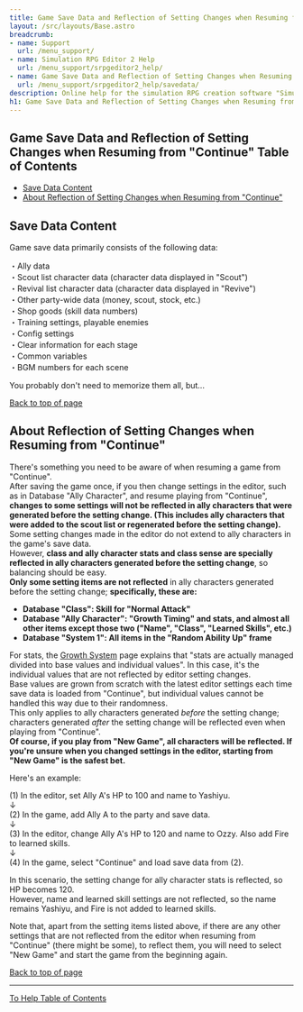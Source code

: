 ```yaml
---
title: Game Save Data and Reflection of Setting Changes when Resuming from "Continue" | Simulation RPG Editor 2 Help | Support | Omoshiro Game Shrine
layout: /src/layouts/Base.astro
breadcrumb:
- name: Support
  url: /menu_support/
- name: Simulation RPG Editor 2 Help
  url: /menu_support/srpgeditor2_help/
- name: Game Save Data and Reflection of Setting Changes when Resuming from "Continue"
  url: /menu_support/srpgeditor2_help/savedata/
description: Online help for the simulation RPG creation software "Simulation RPG Editor 2". "Game Save Data and Reflection of Setting Changes when Resuming from "Continue"".
h1: Game Save Data and Reflection of Setting Changes when Resuming from "Continue"
---
```



<a name="TOP"></a> 

## Game Save Data and Reflection of Setting Changes when Resuming from "Continue" Table of Contents

- [Save Data Content](#contents)
- [About Reflection of Setting Changes when Resuming from "Continue"](#reflection)

<a name="contents"></a> 

## Save Data Content

Game save data primarily consists of the following data:  
  
・Ally data  
・Scout list character data (character data displayed in "Scout")  
・Revival list character data (character data displayed in "Revive")  
・Other party-wide data (money, scout, stock, etc.)  
・Shop goods (skill data numbers)  
・Training settings, playable enemies  
・Config settings  
・Clear information for each stage  
・Common variables  
・BGM numbers for each scene  
  
You probably don't need to memorize them all, but...  

[Back to top of page](#TOP)

<a name="reflection"></a> 

## About Reflection of Setting Changes when Resuming from "Continue"

There's something you need to be aware of when resuming a game from "Continue".  
After saving the game once, if you then change settings in the editor, such as in Database "Ally Character", and resume playing from "Continue", **changes to some settings will not be reflected in ally characters that were generated before the setting change. (This includes ally characters that were added to the scout list or regenerated before the setting change).**  
Some setting changes made in the editor do not extend to ally characters in the game's save data.  
However, **class and ally character stats and class sense are specially reflected in ally characters generated before the setting change**, so balancing should be easy.  
**Only some setting items are not reflected** in ally characters generated before the setting change; **specifically, these are:**  
  
- **Database "Class": Skill for "Normal Attack"**  
- **Database "Ally Character": "Growth Timing" and stats, and almost all other items except those two ("Name", "Class", "Learned Skills", etc.)**  
- **Database "System 1": All items in the "Random Ability Up" frame**  
  
For stats, the [Growth System](../growing/) page explains that "stats are actually managed divided into base values and individual values". In this case, it's the individual values that are not reflected by editor setting changes.  
Base values are grown from scratch with the latest editor settings each time save data is loaded from "Continue", but individual values cannot be handled this way due to their randomness.  
This only applies to ally characters generated *before* the setting change; characters generated *after* the setting change will be reflected even when playing from "Continue".  
**Of course, if you play from "New Game", all characters will be reflected. If you're unsure when you changed settings in the editor, starting from "New Game" is the safest bet.**  

Here's an example:  
  
(1) In the editor, set Ally A's HP to 100 and name to Yashiyu.  
↓  
(2) In the game, add Ally A to the party and save data.  
↓  
(3) In the editor, change Ally A's HP to 120 and name to Ozzy. Also add Fire to learned skills.  
↓  
(4) In the game, select "Continue" and load save data from (2).  
  
In this scenario, the setting change for ally character stats is reflected, so HP becomes 120.  
However, name and learned skill settings are not reflected, so the name remains Yashiyu, and Fire is not added to learned skills.  
  
Note that, apart from the setting items listed above, if there are any other settings that are not reflected from the editor when resuming from "Continue" (there might be some), to reflect them, you will need to select "New Game" and start the game from the beginning again.  

[Back to top of page](#TOP)

---

  
[To Help Table of Contents](../)